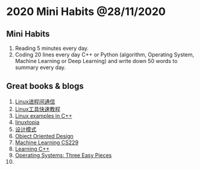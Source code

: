 # 2020 Mini Habits @28/11/2020

## Mini Habits

1. Reading 5 minutes every day.
2. Coding 20 lines every day C++ or Python (algorithm, Operating System, Machine Learning or Deep Learning) and write down 50 words to summary every day.

## Great books & blogs

1. [Linux进程间通信](http://beej.us/guide/bgipc/html/single/bgipc.html#audience)
2. [Linux工具快速教程](https://linuxtools-rst.readthedocs.io/zh_CN/latest/index.html)
3. [Linux examples in C++](https://github.com/xmuli/linuxExample)
4. [linuxtopia](https://www.linuxtopia.org/)
5. [设计模式](https://refactoringguru.cn/design-patterns)
6. [Object Oriented Design](https://www.oodesign.com/)
7. [Machine Learning CS229](http://cs229.stanford.edu/syllabus-fall2020.html)
8. [Learning C++](https://www.tutorialspoint.com/cplusplus/cpp_web_programming.htm)
9. [Operating Systems: Three Easy Pieces](http://pages.cs.wisc.edu/~remzi/OSTEP/)
10.

